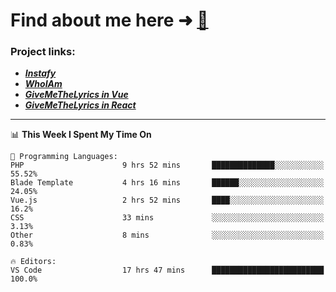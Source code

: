 # Find about me here ➜ [🧑](https://pauabella.dev)

### Project links:
- ***[Instafy](https://instafy.me)***
- ***[WhoIAm](https://pauabella.dev)***
- ***[GiveMeTheLyrics in Vue](https://lyrics.pauabella.dev)***
- ***[GiveMeTheLyrics in React](https://pauabella.dev/GiveMeTheLyrics)***

---
<!--START_SECTION:waka-->
📊 **This Week I Spent My Time On** 

```text
💬 Programming Languages: 
PHP                      9 hrs 52 mins       ██████████████░░░░░░░░░░░   55.52% 
Blade Template           4 hrs 16 mins       ██████░░░░░░░░░░░░░░░░░░░   24.05% 
Vue.js                   2 hrs 52 mins       ████░░░░░░░░░░░░░░░░░░░░░   16.2% 
CSS                      33 mins             ░░░░░░░░░░░░░░░░░░░░░░░░░   3.13% 
Other                    8 mins              ░░░░░░░░░░░░░░░░░░░░░░░░░   0.83%

🔥 Editors: 
VS Code                  17 hrs 47 mins      █████████████████████████   100.0%

```


<!--END_SECTION:waka-->
